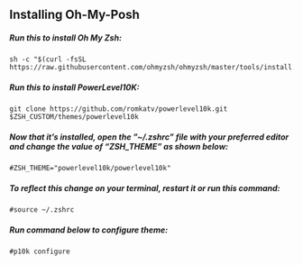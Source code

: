 ## Installing Oh-My-Posh
##### Run this to install Oh My Zsh:
```
sh -c "$(curl -fsSL https://raw.githubusercontent.com/ohmyzsh/ohmyzsh/master/tools/install.sh)"
```
##### Run this to install PowerLevel10K:
```
git clone https://github.com/romkatv/powerlevel10k.git $ZSH_CUSTOM/themes/powerlevel10k
```
##### Now that it’s installed, open the ”~/.zshrc” file with your preferred editor and change the value of “ZSH_THEME” as shown below:
```
#ZSH_THEME="powerlevel10k/powerlevel10k"
```
##### To reflect this change on your terminal, restart it or run this command:
```
#source ~/.zshrc
```
##### Run command below to configure theme:
```
#p10k configure
```
